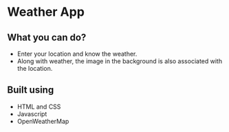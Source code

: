 # Weather App

## What you can do?
- Enter your location and know the weather. 
- Along with weather, the image in the background is also associated with the location.

## Built using 

- HTML and CSS
- Javascript
- OpenWeatherMap

